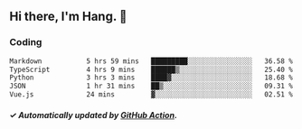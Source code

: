 ## Hi there, I'm Hang. 👋

### Coding

<!--START_SECTION:waka-->

```txt
Markdown           5 hrs 59 mins   █████████░░░░░░░░░░░░░░░░   36.58 %
TypeScript         4 hrs 9 mins    ██████▒░░░░░░░░░░░░░░░░░░   25.40 %
Python             3 hrs 3 mins    ████▓░░░░░░░░░░░░░░░░░░░░   18.68 %
JSON               1 hr 31 mins    ██▒░░░░░░░░░░░░░░░░░░░░░░   09.31 %
Vue.js             24 mins         ▓░░░░░░░░░░░░░░░░░░░░░░░░   02.51 %
```

<!--END_SECTION:waka-->

##### ✓ Automatically updated by [GitHub Action](https://github.com/huhuhang/huhuhang/actions).
